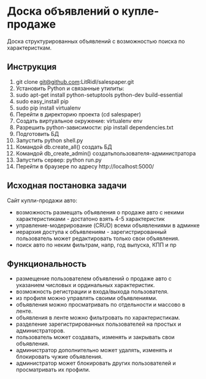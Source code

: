# Доска объявлений о купле-продаже
Доска структурированных объявлений с возможностью поиска по характеристкам.

## Инструкция
1. git clone git@github.com:LitRidl/salespaper.git
2. Установить Python и связанные утилиты:
  1. sudo apt-get install python-setuptools python-dev build-essential
  2. sudo easy_install pip
  3. sudo pip install virtualenv
3. Перейти в директорию проекта (cd salespaper)
4. Создать виртуальное окружение: virtualenv env
5. Разрешить python-зависимости: pip install dependencies.txt
6. Подготовить БД
  1. Запустить python shell.py
  2. Командой db.create_all() создать БД
  3. Командой db_create_admin() создатьпользователя-администратора
7. Запустить сервер: python run.py
8. Перейти в браузере по адресу http://localhost:5000/

## Исходная постановка задачи
Сайт купли-продажи авто:
- возможность размещать объявления о продаже авто с некими характеристиками - достатоно взять 4-5 характеристик
- управление-модерирование (CRUD) всеми объявлениями в админке
- иерархия доступа к объявлениям - зарегистрированный пользователь может редактировать только свои объявления.
- поиск авто по неким фильтрам, напр, год выпуска, КПП и пр


## Функциональность
- размещение пользователем объявлений о продаже авто с указанием числовых и ординальных характеристик.
- возможность регистрации и входа/выхода пользователя.
- из профиля можно управлять своими объявлениями.
- объявления можно просматривать по отдельности и массово в ленте.
- объявления в ленте можно фильтровать по характеристикам.
- разделение зарегистрированных пользователей на простых и администраторов.
- пользователь может создавать, изменять и закрывать свои объявления.
- администратор дополнительно может удалять, изменять и блокировать чужие объявления.
- администратор может блокировать других пользователей и просматривать их профили.


